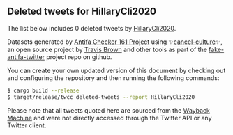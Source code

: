 ## Deleted tweets for HillaryCli2020

The list below includes 0 deleted tweets by
[HillaryCli2020](https://twitter.com/HillaryCli2020).



Datasets generated by [Antifa Checker 161 Project](https://twitter.com/antifacheck161) using ✨[cancel-culture](https://github.com/travisbrown/cancel-culture)✨, an open source project by 
[Travis Brown](https://twitter.com/travisbrown) and other tools as part of the 
[fake-antifa-twitter](https://github.com/antifacheck161/fake-antifa-twitter) project repo on github.

You can create your own updated version of this document by checking out and configuring the
repository and then running the following commands:

```bash
$ cargo build --release
$ target/release/twcc deleted-tweets --report HillaryCli2020
```

Please note that all tweets quoted here are sourced from the
[Wayback Machine](https://web.archive.org) and were not directly accessed through the Twitter API or
any Twitter client.

